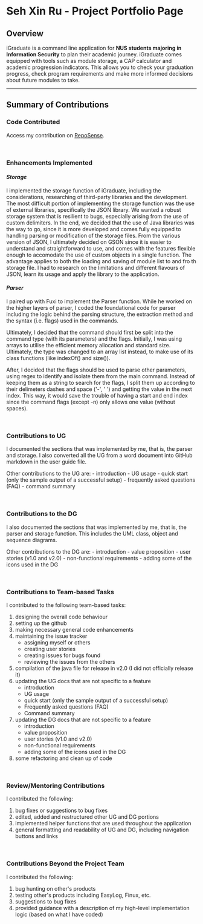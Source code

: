 # Seh Xin Ru - Project Portfolio Page

## **Overview** ##

iGraduate is a command line application for <b>NUS students majoring in Information Security</b> to plan their academic journey. iGraduate comes equipped with tools such as module storage, a CAP calculator and academic progression indicators. This allows you to check your graduation progress, check program requirements and make more informed decisions about future modules to take. 

----

## **Summary of Contributions** ##

### **Code Contributed** ###

Access my contribution on [RepoSense](https://nus-cs2113-ay2021s2.github.io/tp-dashboard/?search=xseh&sort=groupTitle&sortWithin=title&since=2021-03-05&timeframe=commit&mergegroup=&groupSelect=groupByRepos&breakdown=false&tabOpen=true&tabType=authorship&tabAuthor=xseh&tabRepo=AY2021S2-CS2113T-W09-2%2Ftp%5Bmaster%5D&authorshipIsMergeGroup=false&authorshipFileTypes=docs~functional-code~test-code~other). 

<br>

### **Enhancements Implemented** ###

#### ***Storage*** ####

I implemented the storage function of iGraduate, including the considerations, researching of third-party libraries and the development. 
The most difficult portion of implementing the storage function was the use of external libraries, specifically the JSON library.  We wanted a robust storage system that is resilient to bugs, especially arising from the use of custom delimiters. In the end, we decided that the use of Java libraries was the way to go, since it is more developed and comes fully equipped to handling parsing or modification of the storage files. From the various version of JSON, I ultimately decided on GSON since it is easier to understand and straightforward to use, and comes with the features flexible enough to accomodate the use of custom objects in a single function. The advantage applies to both the loading and saving of module list to and fro th storage file. I had to research on the limitations and different flavours of JSON, learn its usage and apply the library to the application. 

#### ***Parser*** ####

I paired up with Fuxi to implement the Parser function. While he worked on the higher layers of parser, I coded the foundational code for parser including the logic behind the parsing structure, the extraction method and the syntax (i.e. flags) used in the commands. 

Ultimately, I decided that the command should first be split into the command type (with its parameters) and the flags. Initially, I was using arrays to utilise the efficient memory allocation and standard size. Ultimately, the type was changed to an array list instead, to make use of its class functions (like indexOf() and size()). 

After, I decided that the flags should be used to parse other parameters, using regex to identify and isolate them from the main command. Instead of keeping them as a string to search for the flags, I split them up according to their delimeters dashes and space ('-', ' ') and getting the value in the next index. This way, it would save the trouble of having a start and end index since the command flags (except -n) only allows one value (without spaces). 

<br>

### **Contributions to UG** ###

I documented the sections that was implemented by me, that is, the parser and storage. I also converted all the UG from a word document into GitHub markdown in the user guide file. 

Other contributions to the UG are:
    - introduction
    - UG usage
    - quick start (only the sample output of a successful setup)
    - frequently asked questions (FAQ)
    - command summary 

<br>

### **Contributions to the DG** ###

I also documented the sections that was implemented by me, that is, the parser and storage function. This includes the UML class, object and sequence diagrams.

Other contributions to the DG are: 
    - introduction
    - value proposition
    - user stories (v1.0 and v2.0)
    - non-functional requirements
    - adding some of the icons used in the DG

<br>

### **Contributions to Team-based Tasks** ###

I contributed to the following team-based tasks:
1. designing the overall code behaviour 
1. setting up the github
1. making necessary general code enhancements
1. maintaining the issue tracker 
    - assigning myself or others
    - creating user stories
    - creating issues for bugs found
    - reviewing the issues from the others  
1. compilation of the java file for release in v2.0 (I did not officially release it)
1. updating the UG docs that are not specific to a feature 
    - introduction
    - UG usage
    - quick start (only the sample output of a successful setup)
    - Frequently asked questions (FAQ)
    - Command summary 
1. updating the DG docs that are not specific to a feature 
    - introduction
    - value proposition
    - user stories (v1.0 and v2.0)
    - non-functional requirements
    - adding some of the icons used in the DG
1. some refactoring and clean up of code
<br>

### **Review/Mentoring Contributions** ###

I contributed the following: 
1. bug fixes or suggestions to bug fixes
1. edited, added and restructured other UG and DG portions
1. implemented helper functions that are used throughout the application
1. general formatting and readability of UG and DG, including navigation buttons and links

<br>

### **Contributions Beyond the Project Team** ###

I contributed the following: 
1. bug hunting on other's products
1. testing other's products including EasyLog, Finux, etc. 
1. suggestions to bug fixes
1. provided guidance with a description of my high-level implementation logic (based on what I have coded)